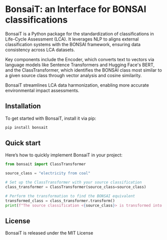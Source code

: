 # BonsaiT: an Interface for BONSAI classifications

BonsaiT is a Python package for the standardization of classifications in Life-Cycle Assessment (LCA). It leverages NLP to aligns external classification systems with the BONSAI framework, ensuring data consistency across LCA datasets.

Key components include the Encoder, which converts text to vectors via language models like Sentence Transformers and Hugging Face's BERT, and the ClassTransformer, which identifies the BONSAI class most similar to a given source class through vector analysis and cosine similarity.

BonsaiT streamlines LCA data harmonization, enabling more accurate environmental impact assessments.

## Installation

To get started with BonsaiT, install it via pip:
```Bash
pip install bonsait
```

## Quick start

Here’s how to quickly implement BonsaiT in your project:

```Python
from bonsait import ClassTransformer

source_class = "electricity from coal"

# Set up the ClassTransformer with your source classification
class_transformer = ClassTransformer(source_class=source_class)

# Perform the transformation to find the BONSAI equivalent
transformed_class = class_transformer.transform()
print(f"The source classification <{source_class}> is transformed into BONSAI classification: <{transformed_class}>")
```


## License

BonsaiT is released under the MIT License